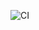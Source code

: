 ![CI](https://github.com/dim4ik1985/https://github.com/dim4ik1985/CD.git/actions/workflows/web.yml/badge.svg)
